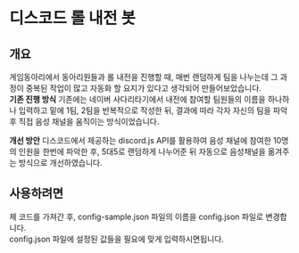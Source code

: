 # 디스코드 롤 내전 봇

## 개요
게임동아리에서 동아리원들과 롤 내전을 진행할 때, 매번 랜덤하게 팀을 나누는데 그 과정이 중복된 작업이 많고 자동화 할 요지가 있다고 생각되어 만들어보았습니다. </br>
**기존 진행 방식** 
기존에는 네이버 사다리타기에서 내전에 참여할 팀원들의 이름을 하나하나 입력하고 밑에 1팀, 2팀을 반복적으로 작성한 뒤, 결과에 따라 각자 자신의 팀을 파악 후 직접 음성 채널을 움직이는 방식이었습니다.  </br>

**개선 방안**
디스코드에서 제공하는 discord.js API를 활용하여 음성 채널에 참여한 10명의 인원을 한번에 파악한 후, 5대5로 랜덤하게 나누어준 뒤 자동으로 음성채널을 옮겨주는 방식으로 개선하였습니다.  </br>

## 사용하려면
제 코드를 가져간 후, config-sample.json 파일의 이름을 config.json 파일로 변경합니다.  </br>
config.json 파일에 설정된 값들을 필요에 맞게 입력하시면됩니다.  </br>

